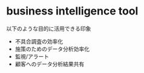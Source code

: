 # business intelligence tool
以下のような目的に活用できる印象
- 不具合調査の効率化
- 施策のためのデータ分析効率化
- 監視/アラート
- 顧客へのデータ分析結果共有